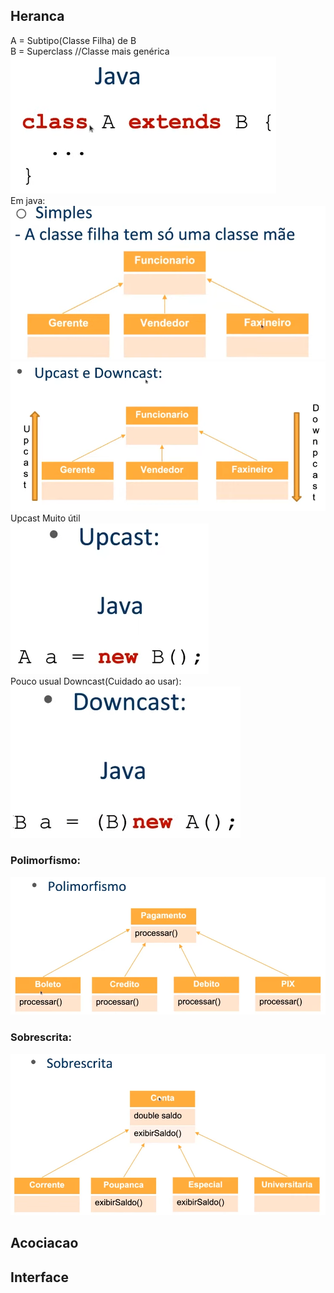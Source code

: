 ## Heranca
A = Subtipo(Classe Filha) de B<br>
B = Superclass //Classe mais genérica
![img_1.png](../../imgs/img_1.png)<br>
Em java:
![img.png](../../imgs/img.png)
![img_1.png](../../imgs/img_2.png)
<br> Upcast Muito útil <br>
![img.png](../../imgs/img3.png)
<br> Pouco usual Downcast(Cuidado ao usar): <br>
![img.png](../../imgs/img4.png)
### Polimorfismo: 
![img.png](../../imgs/img5.png)
### Sobrescrita:
![img.png](../../imgs/img6.png)


## Acociacao
## Interface
